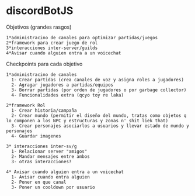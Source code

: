 # discordBotJS   
     
     
     
  Objetivos (grandes rasgos)   
     
    1*administracino de canales para optimizar partidas/juegos   
    2*framework para crear juego de rol   
    3*interacciones inter-server/guilds
    4*Avisar cuando alguien entra a un voicechat
      
     
  Checkpoints para cada objetivo   
     
    1*administracino de canales    
      1- Crear partidas (crea canales de voz y asigna roles a jugadores)   
      2- Agragar jugadores a partidas/equipos   
      3- Borrar partidas (por orden de jugadores o por garbage collector)   
      4- Funcionalidades extra (qcyo toy re laka)   
      
    2*framework Rol   
      1- Crear historia/campaña   
      2- Crear mundo (permitir el diseño del mundo, tratas como objetos q lo componen a los NPC y estructuras y zonas n' shit liek that)   
      3- Crear personajes asociarlos a usuarios y llevar estado de mundo y personajes   
      4- Guardar imagenes   
      
    3* interacciones inter-sv/g   
      1- Relacionar server "amigos"   
      2- Mandar mensajes entre ambos   
      3- otras interacciones?   
      
    4* Avisar cuando alguien entra a un voicechat
      1- Avisar cuando entra alguien
      2- Poner en que canal
      3- Poner un cooldown por usuario
  

